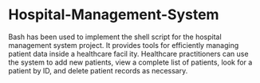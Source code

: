 # Hospital-Management-System
Bash has been used to implement the shell script for the hospital management system project.  It provides tools for efficiently managing patient data inside a healthcare facil ity. Healthcare  practitioners can use the system to add new patients, view a complete list of patients, look for a  patient by ID, and delete patient records as necessary.
